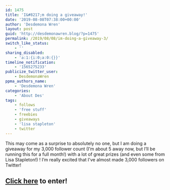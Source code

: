 ```yaml
---
id: 1475
title: 'I&#8217;m doing a giveaway!'
date: '2019-08-08T07:38:00+00:00'
author: 'Desdemona Wren'
layout: post
guid: 'http://desdemonawren.blog/?p=1475'
permalink: /2019/08/08/im-doing-a-giveaway-3/
switch_like_status:
    - ''
sharing_disabled:
    - 'a:1:{i:0;a:0:{}}'
timeline_notification:
    - '1565275233'
publicize_twitter_user:
    - DesdemonaWren
ppma_authors_name:
    - 'Desdemona Wren'
categories:
    - 'About Des'
tags:
    - follows
    - 'free stuff'
    - freebies
    - giveaways
    - 'lisa stapleton'
    - twitter
---
```


This may come as a surprise to absolutely no one, but I am doing a giveaway for my 3,000 follower count (I’m about 5 away now, but I’ll be running this for a full month!) with a lot of great prizes (and even some from Lisa Stapleton!) ! I’m really excited that I’ve almost made 3,000 followers on Twitter!

## [Click here](http://www.rafflecopter.com/rafl/display/1d7175f61/?) to enter!